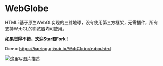 # WebGlobe
HTML5基于原生WebGL实现的三维地球，没有使用第三方框架，无需插件，所有支持WebGL的浏览器均可使用。

**如果觉得不错，欢迎Star和Fork！**

Demo: https://ispring.github.io/WebGlobe/index.html

 ![这里写图片描述](https://github.com/iSpring/WebGlobe/blob/master/screenshot.png)
